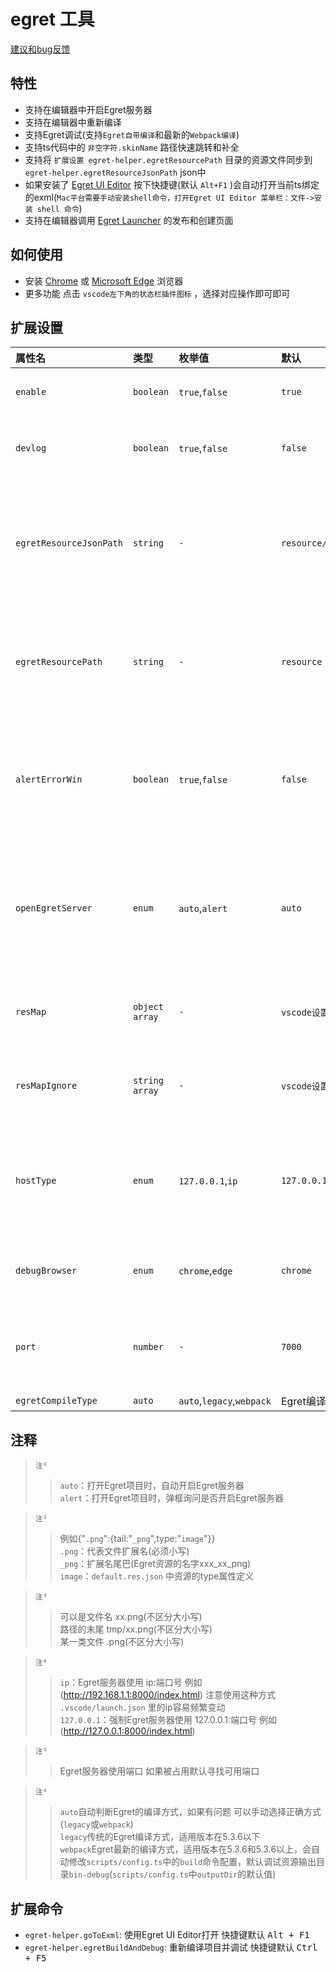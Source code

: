 # egret 工具 
[建议和bug反馈](https://github.com/zt5/egret-helper/issues/new)

## 特性
- 支持在编辑器中开启Egret服务器
- 支持在编辑器中重新编译
- 支持Egret调试(支持`Egret自带编译`和最新的`Webpack编译`)
- 支持ts代码中的 `非空字符.skinName` 路径快速跳转和补全
- 支持将 `扩展设置 egret-helper.egretResourcePath` 目录的资源文件同步到 `egret-helper.egretResourceJsonPath` json中
- 如果安装了 [Egret UI Editor](https://docs.egret.com/uieditor) 按下快捷键(默认 `Alt+F1` )会自动打开当前ts绑定的exml(`Mac平台需要手动安装shell命令，打开Egret UI Editor 菜单栏：文件->安装 shell 命令`) 
- 支持在编辑器调用 [Egret Launcher](https://docs.egret.com/engine) 的发布和创建页面

## 如何使用
* 安装 [Chrome](https://www.google.cn/chrome/) 或 [Microsoft Edge](https://www.microsoft.com/zh-cn/edge)  浏览器
* 更多功能 点击 `vscode左下角的状态栏插件图标` ，选择对应操作即可即可

## 扩展设置
|属性名|类型|枚举值|默认|说明|
|:-|:-|:-|:-|:-|
|`enable`|`boolean`|`true`,`false`|`true`|是否启用插件|
|`devlog`|`boolean`|`true`,`false`|`false`|是否打印详细日志|
|`egretResourceJsonPath`|`string`|`-`|`resource/default.res.json`|Egret资源配置的路径(<em>`相对于项目根目录`</em>)|
|`egretResourcePath`|`string`|`-`|`resource`|Egret资源的路径(<em>`相对于项目根目录`</em>)|
|`alertErrorWin`|`boolean`|`true`,`false`|`false`|是否在碰到错误时弹出错误提示框|
|`openEgretServer`|`enum`|`auto`,`alert`|`auto`|打开项目时怎么开启Egret服务器 (`注¹`)|
|`resMap`|`object array`|`-`|`vscode设置中查看`|同步Egret资源映射 (`注²`)|
|`resMapIgnore`|`string array`|`-`|`vscode设置中查看`|同步Egret忽略资源 (`注³`)|
|`hostType`|`enum`|`127.0.0.1`,`ip`|`127.0.0.1`|Egret服务器http地址的格式 (`注⁴`)|
|`debugBrowser`|`enum`|`chrome`,`edge`|`chrome`|调试使用的浏览器|
|`port`|`number`|`-`|`7000`|Egret服务器首选端口 (`注⁵`)|
|`egretCompileType`|`auto`|`auto`,`legacy`,`webpack`|Egret编译方式 (`注⁶`)|

## 注释
>`注¹`<br>
>>`auto`：打开Egret项目时，自动开启Egret服务器<br>
>>`alert`：打开Egret项目时，弹框询问是否开启Egret服务器

>`注²`<br>
>>例如{"`.png`":{tail:"`_png`",type:"`image`"}}<br>
>>`.png`：代表文件扩展名(必须小写)<br>
>>`_png`：扩展名尾巴(Egret资源的名字xxx_xx_png)<br>
>>`image`：`default.res.json` 中资源的type属性定义

>`注³`<br>
>>可以是文件名 xx.png(不区分大小写)<br>
>>路径的末尾 tmp/xx.png(不区分大小写)<br>
>>某一类文件 .png(不区分大小写)

>`注⁴`<br>
>>`ip`：Egret服务器使用 ip:端口号 例如(http://192.168.1.1:8000/index.html) 注意使用这种方式 `.vscode/launch.json` 里的ip容易频繁变动<br>
>>`127.0.0.1`：强制Egret服务器使用 127.0.0.1:端口号 例如(http://127.0.0.1:8000/index.html)

>`注⁵`<br>
>>Egret服务器使用端口 如果被占用默认寻找可用端口

>`注⁶`<br>
>>`auto`自动判断Egret的编译方式，如果有问题 可以手动选择正确方式(`legacy`或`webpack`)  
>>`legacy`传统的Egret编译方式，适用版本在5.3.6以下  
>>`webpack`Egret最新的编译方式，适用版本在5.3.6和5.3.6以上，会自动修改`scripts/config.ts`中的`build`命令配置，默认调试资源输出目录`bin-debug`(`scripts/config.ts`中`outputDir`的默认值)

## 扩展命令
* `egret-helper.goToExml`: 使用Egret UI Editor打开 快捷键默认 <kbd>Alt + F1</kbd>
* `egret-helper.egretBuildAndDebug`: 重新编译项目并调试 快捷键默认 <kbd>Ctrl + F5</kbd>